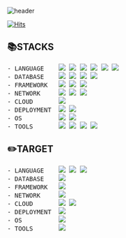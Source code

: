 ![header](https://capsule-render.vercel.app/api?type=waving&color=auto&height=300&section=header&text=KIMB0B&animation=twinkling&desc=뒤끝%20개발자&fontSize=90&fontAlign=75&descAlign=81&descAlignY=70)

[![Hits](https://hits.seeyoufarm.com/api/count/incr/badge.svg?url=https%3A%2F%2Fgithub.com%2FKIMB0B&count_bg=%2379C83D&title_bg=%23555555&icon=&icon_color=%23E7E7E7&title=방문자수&edge_flat=false)](https://hits.seeyoufarm.com)

📚STACKS
---
<pre>
- LANGUAGE    <img src="https://img.shields.io/badge/HTML5-E34F26?style=for-the-badge&logo=HTML5&logoColor=white"> <img src="https://img.shields.io/badge/CSS3-1572B6?style=for-the-badge&logo=CSS3&logoColor=white"> <img src="https://img.shields.io/badge/JavaScript-F7DF1E?style=for-the-badge&logo=JavaScript&logoColor=white"> <img src="https://img.shields.io/badge/node.js-339933?style=for-the-badge&logo=Node.js&logoColor=white"> <img src="https://img.shields.io/badge/Python-3776AB?style=for-the-badge&logo=Python&logoColor=white"> <img src="https://img.shields.io/badge/JAVA-007396?style=for-the-badge&logo=JAVA&logoColor=white">
- DATABASE    <img src="https://img.shields.io/badge/Oracle-F80000?style=for-the-badge&logo=Oracle&logoColor=white"> <img src="https://img.shields.io/badge/MYSQL-4479A1?style=for-the-badge&logo=MYSQL&logoColor=white"> <img src="https://img.shields.io/badge/PostgreSQL-4169E1?style=for-the-badge&logo=PostgreSQL&logoColor=white"> <img src="https://img.shields.io/badge/MongoDB-47A248?style=for-the-badge&logo=MongoDB&logoColor=white"> 
- FRAMEWORK   <img src="https://img.shields.io/badge/express-000000?style=for-the-badge&logo=express&logoColor=white"> <img src="https://img.shields.io/badge/NestJS-E0234E?style=for-the-badge&logo=NestJS&logoColor=white"> <img src="https://img.shields.io/badge/SpringBoot-6DB33F?style=for-the-badge&logo=SpringBoot&logoColor=white"> 
- NETWORK     <img src="https://img.shields.io/badge/ApacheTomcat-F8DC75?style=for-the-badge&logo=ApacheTomcat&logoColor=white"> <img src="https://img.shields.io/badge/MQTT-660066?style=for-the-badge&logo=MQTT&logoColor=white"> <img src="https://img.shields.io/badge/graphql-E10098?style=for-the-badge&logo=graphql&logoColor=white"> 
- CLOUD       <img src="https://img.shields.io/badge/-000000?style=for-the-badge&logo=macy's&logoColor=yellow">
- DEPLOYMENT  <img src="https://img.shields.io/badge/git-F05032?style=for-the-badge&logo=git&logoColor=white"> <img src="https://img.shields.io/badge/docker-2496ED?style=for-the-badge&logo=docker&logoColor=white"> 
- OS          <img src="https://img.shields.io/badge/windows-0078D4?style=for-the-badge&logo=windows11&logoColor=white"> <img src="https://img.shields.io/badge/ubuntu-E95420?style=for-the-badge&logo=ubuntu&logoColor=white"> 
- TOOLS       <img src="https://img.shields.io/badge/GITHUB-181717?style=for-the-badge&logo=github&logoColor=white"> <img src="https://img.shields.io/badge/vim-019733?style=for-the-badge&logo=vim&logoColor=white"> <img src="https://img.shields.io/badge/visualstudiocode-007ACC?style=for-the-badge&logo=visualstudiocode&logoColor=white"> <img src="https://img.shields.io/badge/intellij-000000?style=for-the-badge&logo=intellijidea&logoColor=white"> 
</pre>

✏️TARGET
---
<pre>
- LANGUAGE    <img src="https://img.shields.io/badge/typescript-3178C6?style=for-the-badge&logo=typescript&logoColor=white"> <img src="https://img.shields.io/badge/kotlin-7F52FF?style=for-the-badge&logo=kotlin&logoColor=white"> <img src="https://img.shields.io/badge/go-00ADD8?style=for-the-badge&logo=go&logoColor=white">
- DATABASE    <img src="https://img.shields.io/badge/redis-DC382D?style=for-the-badge&logo=redis&logoColor=white">
- FRAMEWORK   <img src="https://img.shields.io/badge/Django-092E20?style=for-the-badge&logo=Django&logoColor=white">
- NETWORK     <img src="https://img.shields.io/badge/kafka-231F20?style=for-the-badge&logo=apachekafka&logoColor=white">
- CLOUD       <img src="https://img.shields.io/badge/googlecloud-4285F4?style=for-the-badge&logo=googlecloud&logoColor=white"> <img src="https://img.shields.io/badge/amazonaws-232F3E?style=for-the-badge&logo=amazonaws&logoColor=white">
- DEPLOYMENT  <img src="https://img.shields.io/badge/kubernetes-326CE5?style=for-the-badge&logo=kubernetes&logoColor=white"> 
- OS          <img src="https://img.shields.io/badge/macos-000000?style=for-the-badge&logo=apple&logoColor=white"> 
- TOOLS       <img src="https://img.shields.io/badge/-000000?style=for-the-badge&logo=macy's&logoColor=yellow">
</pre>
